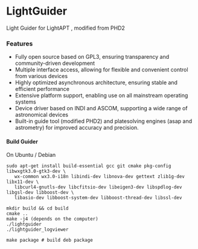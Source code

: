 LightGuider
===========

Light Guider for LightAPT , modified from PHD2

### Features

+ Fully open source based on GPL3, ensuring transparency and community-driven development
+ Multiple interface access, allowing for flexible and convenient control from various devices
+ Highly optimized asynchronous architecture, ensuring stable and efficient performance
+ Extensive platform support, enabling use on all mainstream operating systems
+ Device driver based on INDI and ASCOM, supporting a wide range of astronomical devices
+ Built-in guide tool (modified PHD2) and platesolving engines (asap and astrometry) for improved accuracy and precision.

#### Build Guider

On Ubuntu / Debian
```
sudo apt-get install build-essential gcc git cmake pkg-config libwxgtk3.0-gtk3-dev \
   wx-common wx3.0-i18n libindi-dev libnova-dev gettext zlib1g-dev libx11-dev \
   libcurl4-gnutls-dev libcfitsio-dev libeigen3-dev libspdlog-dev libgsl-dev libboost-dev \
   libasio-dev libboost-system-dev libboost-thread-dev libssl-dev
```

```
mkdir build && cd build
cmake ..
make -j4 (depends on the computer)
./lightguider
./lightguider_logviewer

make package # build deb package
```

